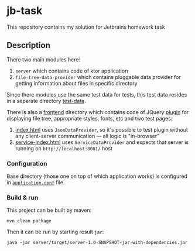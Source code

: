 # jb-task
This repository contains my solution for Jetbrains homework task

## Description

There two main modules here:

1. `server` which contains code of ktor application
1. `file-tree-data-provider` which contains pluggable data provider for getting information
about files in specific directory

Since there modules use the same test data for tests, this test data resides in a separate
directory [test-data](https://github.com/kozobrodov/jb-task/tree/master/test-data/).

There is also a [frontend](https://github.com/kozobrodov/jb-task/tree/master/frontend) directory
which contains code of JQuery [plugin](https://github.com/kozobrodov/jb-task/blob/master/frontend/js/fileTree.js)
for displaying file tree, appropriate styles, fonts, etc and two test pages:

1. [index.html](https://github.com/kozobrodov/jb-task/blob/master/frontend/index.html) uses
`JsonDataProvider`, so it's possible to test plugin without any client-server communication
— all logic is "in-browser"
1. [service-index.html](https://github.com/kozobrodov/jb-task/blob/master/frontend/service-index.html)
uses `ServiceDataProvider` and expects that server is running on `http://localhost:8081/` host

### Configuration
Base directory (those one on top of which application works) is configured in
[`application.conf`](https://github.com/kozobrodov/jb-task/blob/master/server/src/main/resources/application.conf)
file.

### Build & run

This project can be built by maven:

```
mvn clean package
```

Then it can be run by starting result `jar`:

```
java -jar server/target/server-1.0-SNAPSHOT-jar-with-dependencies.jar
```